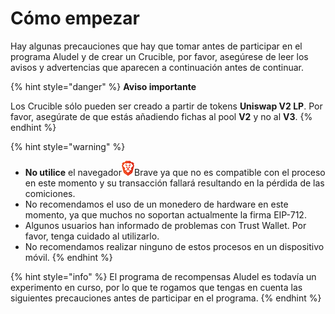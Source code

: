 # Cómo empezar

Hay algunas precauciones que hay que tomar antes de participar en el programa Aludel y de crear un Crucible, por favor, asegúrese de leer los avisos y advertencias que aparecen a continuación antes de continuar.

{% hint style="danger" %}
**Aviso importante**

Los Crucible sólo pueden ser creado a partir de tokens **Uniswap V2 LP**. Por favor, asegúrate de que estás añadiendo fichas al pool **V2** y no al **V3**.
{% endhint %}

{% hint style="warning" %}
* **No utilice** el navegador![](../.gitbook/assets/brave.png)Brave ya que no es compatible con el proceso en este momento y su transacción fallará resultando en la pérdida de las comiciones.
* No recomendamos el uso de un monedero de hardware en este momento, ya que muchos no soportan actualmente la firma EIP-712.
* Algunos usuarios han informado de problemas con Trust Wallet. Por favor, tenga cuidado al utilizarlo.
* No recomendamos realizar ninguno de estos procesos en un dispositivo móvil.
{% endhint %}

{% hint style="info" %}
El programa de recompensas Aludel es todavía un experimento en curso, por lo que te rogamos que tengas en cuenta las siguientes precauciones antes de participar en el programa.
{% endhint %}

